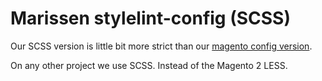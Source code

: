 # Marissen stylelint-config (SCSS)

Our SCSS version is little bit more strict than our [magento config version](../magento).

On any other project we use SCSS.
Instead of the Magento 2 LESS.
